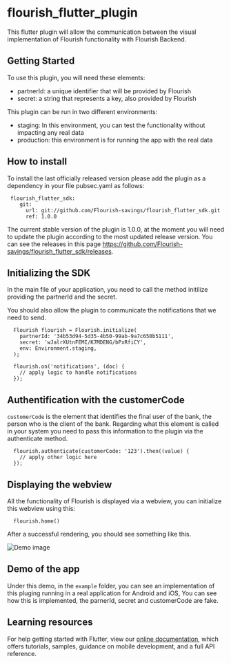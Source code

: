 # flourish_flutter_plugin

This flutter plugin will allow the communication between the visual implementation of Flourish functionality with Flourish Backend.
 
## Getting Started

To use this plugin, you will need these elements: 
* partnerId: a unique identifier that will be provided by Flourish
* secret: a string that represents a key, also provided by Flourish

This plugin can be run in two different environments:
* staging: In this environment, you can test the functionality without impacting any real data
* production: this environment is for running the app with the real data


## How to install

To install the last officially released version please add the plugin as a dependency in your file pubsec.yaml as follows:
```
 flourish_flutter_sdk:
    git:
      url: git://github.com/Flourish-savings/flourish_flutter_sdk.git
      ref: 1.0.0
```
The current stable version of the plugin is 1.0.0, at the moment you will need to update the plugin according to the most updated release version. You can see the releases in this page https://github.com/Flourish-savings/flourish_flutter_sdk/releases. 

## Initializing the  SDK

In the main file of your application, you need to call the method initilize providing the partnerId and the secret.

You should also allow the plugin to communicate the notifications that we need to send.

```
  Flourish flourish = Flourish.initialize(
    partnerId: '34b53d94-5d35-4b50-99ab-9a7c650b5111',
    secret: 'wJalrXUtnFEMI/K7MDENG/bPxRfiCY',
    env: Environment.staging,
  );

  flourish.on('notifications', (doc) {
    // apply logic to handle notifications
  });
```

##  Authentification with the customerCode
`customerCode` is the element that identifies the final user of the bank, the person who is the client of the bank. Regarding what this element is called in your system you need to pass this information to the plugin via the authenticate method.  

```
  flourish.authenticate(customerCode: '123').then((value) {
    // apply other logic here
  });
```


## Displaying the webview

All the functionality of Flourish is displayed via a webview, you can initialize this webview using this:

```
  flourish.home()
```

After a successful rendering, you should see something like this.

![Demo image](https://github.com/Flourish-savings/flourish_flutter_sdk/blob/master/Homepage.png?raw=true)

## Demo of the app 

Under this demo, in the `example` folder, you can see an implementation of this pluging running in a real application for Android and iOS, You can see how this is implemented, the parnerId, secret and customerCode are fake.



## Learning resources
For help getting started with Flutter, view our 
[online documentation](https://flutter.dev/docs), which offers tutorials, 
samples, guidance on mobile development, and a full API reference.
